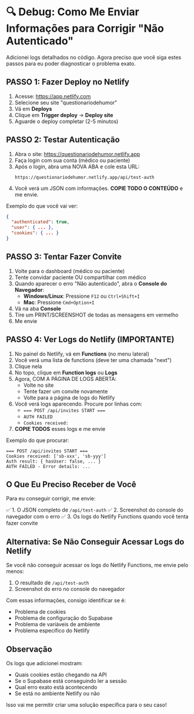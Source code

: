 # 🔍 Debug: Como Me Enviar Informações para Corrigir "Não Autenticado"

Adicionei logs detalhados no código. Agora preciso que você siga estes passos para eu poder diagnosticar o problema exato.

## PASSO 1: Fazer Deploy no Netlify

1. Acesse: https://app.netlify.com
2. Selecione seu site "questionariodehumor"
3. Vá em **Deploys**
4. Clique em **Trigger deploy** → **Deploy site**
5. Aguarde o deploy completar (2-5 minutos)

## PASSO 2: Testar Autenticação

1. Abra o site: https://questionariodehumor.netlify.app
2. Faça login com sua conta (médico ou paciente)
3. Após o login, abra uma NOVA ABA e cole esta URL:
   ```
   https://questionariodehumor.netlify.app/api/test-auth
   ```
4. Você verá um JSON com informações. **COPIE TODO O CONTEÚDO** e me envie.

Exemplo do que você vai ver:
```json
{
  "authenticated": true,
  "user": { ... },
  "cookies": { ... }
}
```

## PASSO 3: Tentar Fazer Convite

1. Volte para o dashboard (médico ou paciente)
2. Tente convidar paciente OU compartilhar com médico
3. Quando aparecer o erro "Não autenticado", abra o **Console do Navegador**:
   - **Windows/Linux**: Pressione `F12` ou `Ctrl+Shift+I`
   - **Mac**: Pressione `Cmd+Option+I`
4. Vá na aba **Console**
5. Tire um PRINT/SCREENSHOT de todas as mensagens em vermelho
6. Me envie

## PASSO 4: Ver Logs do Netlify (IMPORTANTE)

1. No painel do Netlify, vá em **Functions** (no menu lateral)
2. Você verá uma lista de functions (deve ter uma chamada "next")
3. Clique nela
4. No topo, clique em **Function logs** ou **Logs**
5. Agora, COM A PÁGINA DE LOGS ABERTA:
   - Volte no site
   - Tente fazer um convite novamente
   - Volte para a página de logs do Netlify
6. Você verá logs aparecendo. Procure por linhas com:
   - `=== POST /api/invites START ===`
   - `AUTH FAILED`
   - `Cookies received:`
7. **COPIE TODOS** esses logs e me envie

Exemplo do que procurar:
```
=== POST /api/invites START ===
Cookies received: ['sb-xxx', 'sb-yyy']
Auth result: { hasUser: false, ... }
AUTH FAILED - Error details: ...
```

## O Que Eu Preciso Receber de Você

Para eu conseguir corrigir, me envie:

✅ 1. O JSON completo de `/api/test-auth`
✅ 2. Screenshot do console do navegador com o erro
✅ 3. Os logs do Netlify Functions quando você tenta fazer convite

## Alternativa: Se Não Conseguir Acessar Logs do Netlify

Se você não conseguir acessar os logs do Netlify Functions, me envie pelo menos:

1. O resultado de `/api/test-auth`
2. Screenshot do erro no console do navegador

Com essas informações, consigo identificar se é:
- Problema de cookies
- Problema de configuração do Supabase
- Problema de variáveis de ambiente
- Problema específico do Netlify

## Observação

Os logs que adicionei mostram:
- Quais cookies estão chegando na API
- Se o Supabase está conseguindo ler a sessão
- Qual erro exato está acontecendo
- Se está no ambiente Netlify ou não

Isso vai me permitir criar uma solução específica para o seu caso!
